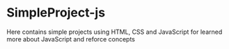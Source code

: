 # SimpleProject-js
Here contains simple projects using HTML, CSS and JavaScript for learned more about JavaScript and reforce concepts
